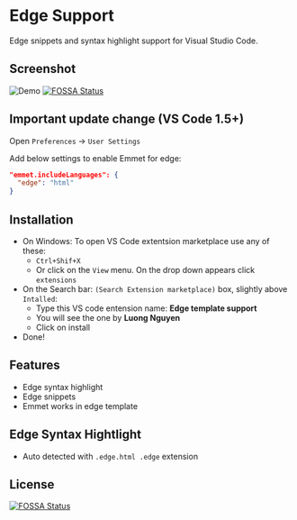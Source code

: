 # Edge Support

Edge snippets and syntax highlight support for Visual Studio Code.



## Screenshot

![Demo](https://github.com/duyluonglc/vscode-edge/raw/master/images/screenshot.png)
[![FOSSA Status](https://app.fossa.io/api/projects/git%2Bgithub.com%2Fduyluonglc%2Fvscode-edge.svg?type=shield)](https://app.fossa.io/projects/git%2Bgithub.com%2Fduyluonglc%2Fvscode-edge?ref=badge_shield)

## Important update change (VS Code 1.5+)

Open `Preferences` -> `User Settings`

Add below settings to enable Emmet for edge:

```json
"emmet.includeLanguages": {
  "edge": "html"
}
```

## Installation
* On Windows: To open VS Code extentsion marketplace use any of these:
  * `Ctrl+Shif+X`
  * Or click on the `View` menu. On the drop down appears click `extensions`
* On the Search bar: `(Search Extension marketplace)` box, slightly above `Intalled`:
  * Type this VS code entension name: **Edge template support** 
  * You will see the one by **Luong Nguyen**
  * Click on install
* Done! 
 
## Features

* Edge syntax highlight
* Edge snippets
* Emmet works in edge template

## Edge Syntax Hightlight

* Auto detected with `.edge.html .edge` extension



## License
[![FOSSA Status](https://app.fossa.io/api/projects/git%2Bgithub.com%2Fduyluonglc%2Fvscode-edge.svg?type=large)](https://app.fossa.io/projects/git%2Bgithub.com%2Fduyluonglc%2Fvscode-edge?ref=badge_large)
